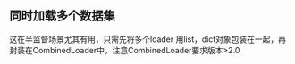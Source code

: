 ## 同时加载多个数据集

这在半监督场景尤其有用，只需先将多个loader 用list，dict对象包装在一起，再封装在CombinedLoader中，注意CombinedLoader要求版本>2.0
